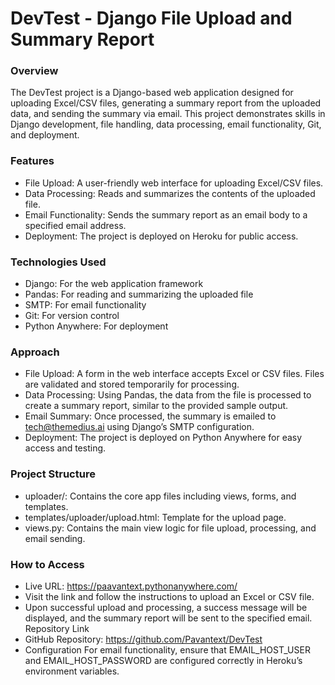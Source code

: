 # DevTest - Django File Upload and Summary Report
### Overview
The DevTest project is a Django-based web application designed for uploading Excel/CSV files, generating a summary report from the uploaded data, and sending the summary via email. This project demonstrates skills in Django development, file handling, data processing, email functionality, Git, and deployment.

### Features
- File Upload: A user-friendly web interface for uploading Excel/CSV files.
- Data Processing: Reads and summarizes the contents of the uploaded file.
- Email Functionality: Sends the summary report as an email body to a specified email address.
- Deployment: The project is deployed on Heroku for public access.
### Technologies Used
- Django: For the web application framework
- Pandas: For reading and summarizing the uploaded file
- SMTP: For email functionality
- Git: For version control
- Python Anywhere: For deployment
### Approach
- File Upload: A form in the web interface accepts Excel or CSV files. Files are validated and stored temporarily for processing.
- Data Processing: Using Pandas, the data from the file is processed to create a summary report, similar to the provided sample output.
- Email Summary: Once processed, the summary is emailed to tech@themedius.ai using Django’s SMTP configuration.
- Deployment: The project is deployed on Python Anywhere for easy access and testing.
### Project Structure
- uploader/: Contains the core app files including views, forms, and templates.
- templates/uploader/upload.html: Template for the upload page.
- views.py: Contains the main view logic for file upload, processing, and email sending.
### How to Access
- Live URL: https://paavantext.pythonanywhere.com/
- Visit the link and follow the instructions to upload an Excel or CSV file.
- Upon successful upload and processing, a success message will be displayed, and the summary report will be sent to the specified email.
Repository Link
- GitHub Repository: https://github.com/Pavantext/DevTest
- Configuration
For email functionality, ensure that EMAIL_HOST_USER and EMAIL_HOST_PASSWORD are configured correctly in Heroku’s environment variables.


